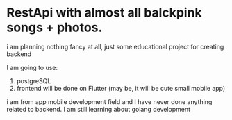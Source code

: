 # RestApi with almost all balckpink songs + photos. 
 i am planning nothing fancy at all, just some educational project for creating backend
 
 I am going to use: 
 1) postgreSQL
 2) frontend will be done on Flutter (may be, it will be cute small mobile app)


i am from app mobile development field and I have never done anything related to backend. 
I am still learning about golang development
